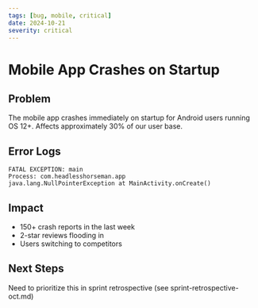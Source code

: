 ```yaml
---
tags: [bug, mobile, critical]
date: 2024-10-21
severity: critical
---
```


# Mobile App Crashes on Startup

## Problem
The mobile app crashes immediately on startup for Android users running OS 12+. Affects approximately 30% of our user base.

## Error Logs
```
FATAL EXCEPTION: main
Process: com.headlesshorseman.app
java.lang.NullPointerException at MainActivity.onCreate()
```

## Impact
- 150+ crash reports in the last week
- 2-star reviews flooding in
- Users switching to competitors

## Next Steps
Need to prioritize this in sprint retrospective (see sprint-retrospective-oct.md)
